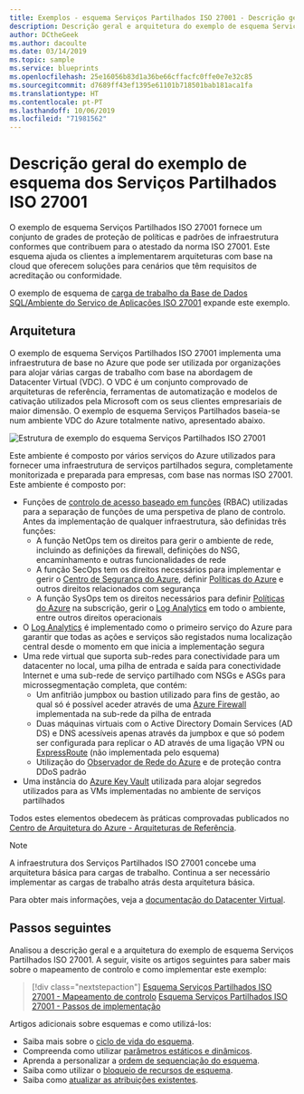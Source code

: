 ```yaml
---
title: Exemplos - esquema Serviços Partilhados ISO 27001 - Descrição geral
description: Descrição geral e arquitetura do exemplo de esquema Serviços Partilhados ISO 27001.
author: DCtheGeek
ms.author: dacoulte
ms.date: 03/14/2019
ms.topic: sample
ms.service: blueprints
ms.openlocfilehash: 25e16056b83d1a36be66cffacfc0ffe0e7e32c85
ms.sourcegitcommit: d7689ff43ef1395e61101b718501bab181aca1fa
ms.translationtype: HT
ms.contentlocale: pt-PT
ms.lasthandoff: 10/06/2019
ms.locfileid: "71981562"
---
```

# <a name="overview-of-the-iso-27001-shared-services-blueprint-sample"></a>Descrição geral do exemplo de esquema dos Serviços Partilhados ISO 27001

O exemplo de esquema Serviços Partilhados ISO 27001 fornece um conjunto de grades de proteção de políticas e padrões de infraestrutura conformes que contribuem para o atestado da norma ISO 27001. Este esquema ajuda os clientes a implementarem arquiteturas com base na cloud que oferecem soluções para cenários que têm requisitos de acreditação ou conformidade.

O exemplo de esquema de [carga de trabalho da Base de Dados SQL/Ambiente do Serviço de Aplicações ISO 27001](../iso27001-ase-sql-workload/index.md) expande este exemplo.

## <a name="architecture"></a>Arquitetura

O exemplo de esquema Serviços Partilhados ISO 27001 implementa uma infraestrutura de base no Azure que pode ser utilizada por organizações para alojar várias cargas de trabalho com base na abordagem de Datacenter Virtual (VDC).
O VDC é um conjunto comprovado de arquiteturas de referência, ferramentas de automatização e modelos de cativação utilizados pela Microsoft com os seus clientes empresariais de maior dimensão. O exemplo de esquema Serviços Partilhados baseia-se num ambiente VDC do Azure totalmente nativo, apresentado abaixo.

![Estrutura de exemplo do esquema Serviços Partilhados ISO 27001](../../media/sample-iso27001-shared/iso27001-shared-services-blueprint-sample-design.png)

Este ambiente é composto por vários serviços do Azure utilizados para fornecer uma infraestrutura de serviços partilhados segura, completamente monitorizada e preparada para empresas, com base nas normas ISO 27001. Este ambiente é composto por:

- Funções de [controlo de acesso baseado em funções](../../../../role-based-access-control/overview.md) (RBAC) utilizadas para a separação de funções de uma perspetiva de plano de controlo. Antes da implementação de qualquer infraestrutura, são definidas três funções:
  - A função NetOps tem os direitos para gerir o ambiente de rede, incluindo as definições da firewall, definições do NSG, encaminhamento e outras funcionalidades de rede
  - A função SecOps tem os direitos necessários para implementar e gerir o [Centro de Segurança do Azure](../../../../security-center/security-center-intro.md), definir [Políticas do Azure](../../../policy/overview.md) e outros direitos relacionados com segurança
  - A função SysOps tem os direitos necessários para definir [Políticas do Azure](../../../policy/overview.md) na subscrição, gerir o [Log Analytics](../../../../azure-monitor/overview.md) em todo o ambiente, entre outros direitos operacionais
- O [Log Analytics](../../../../azure-monitor/overview.md) é implementado como o primeiro serviço do Azure para garantir que todas as ações e serviços são registados numa localização central desde o momento em que inicia a implementação segura
- Uma rede virtual que suporta sub-redes para conectividade para um datacenter no local, uma pilha de entrada e saída para conectividade Internet e uma sub-rede de serviço partilhado com NSGs e ASGs para microssegmentação completa, que contém:
  - Um anfitrião jumpbox ou bastion utilizado para fins de gestão, ao qual só é possível aceder através de uma [Azure Firewall](../../../../firewall/overview.md) implementada na sub-rede da pilha de entrada
  - Duas máquinas virtuais com o Active Directory Domain Services (AD DS) e DNS acessíveis apenas através da jumpbox e que só podem ser configurada para replicar o AD através de uma ligação VPN ou [ExpressRoute](../../../../expressroute/expressroute-introduction.md) (não implementada pelo esquema)
  - Utilização do [Observador de Rede do Azure](../../../../network-watcher/network-watcher-monitoring-overview.md) e de proteção contra DDoS padrão
- Uma instância do [Azure Key Vault](../../../../key-vault/key-vault-overview.md) utilizada para alojar segredos utilizados para as VMs implementadas no ambiente de serviços partilhados

Todos estes elementos obedecem às práticas comprovadas publicados no [Centro de Arquitetura do Azure - Arquiteturas de Referência](/azure/architecture/reference-architectures/).

> [!NOTE]
> A infraestrutura dos Serviços Partilhados ISO 27001 concebe uma arquitetura básica para cargas de trabalho.
> Continua a ser necessário implementar as cargas de trabalho atrás desta arquitetura básica.

Para obter mais informações, veja a [documentação do Datacenter Virtual](/azure/architecture/vdc/).

## <a name="next-steps"></a>Passos seguintes

Analisou a descrição geral e a arquitetura do exemplo de esquema Serviços Partilhados ISO 27001.
A seguir, visite os artigos seguintes para saber mais sobre o mapeamento de controlo e como implementar este exemplo:

> [!div class="nextstepaction"]
> [Esquema Serviços Partilhados ISO 27001 - Mapeamento de controlo](./control-mapping.md)
> [Esquema Serviços Partilhados ISO 27001 - Passos de implementação](./deploy.md)

Artigos adicionais sobre esquemas e como utilizá-los:

- Saiba mais sobre o [ciclo de vida do esquema](../../concepts/lifecycle.md).
- Compreenda como utilizar [parâmetros estáticos e dinâmicos](../../concepts/parameters.md).
- Aprenda a personalizar a [ordem de sequenciação do esquema](../../concepts/sequencing-order.md).
- Saiba como utilizar o [bloqueio de recursos de esquema](../../concepts/resource-locking.md).
- Saiba como [atualizar as atribuições existentes](../../how-to/update-existing-assignments.md).